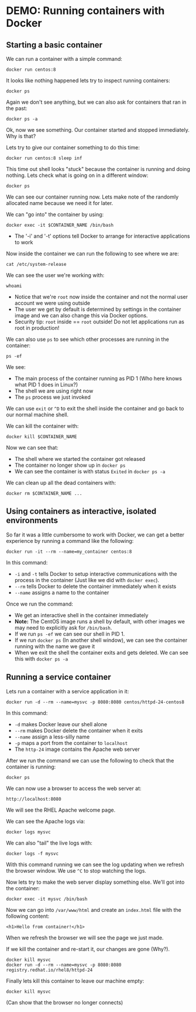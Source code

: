 DEMO: Running containers with Docker
====================================

Starting a basic container
--------------------------

We can run a container with a simple command:

    docker run centos:8

It looks like nothing happened lets try to inspect running containers:

    docker ps

Again we don't see anything, but we can also ask for containers that ran in the
past:

    docker ps -a

Ok, now we see something. Our container started and stopped immediately. Why is
that?

Lets try to give our container something to do this time:

    docker run centos:8 sleep inf

This time out shell looks "stuck" because the container is running and doing
nothing. Lets check what is going on in a different window:

    docker ps

We can see our container running now. Lets make note of the randomly allocated
name because we need it for later.

We can "go into" the container by using:

    docker exec -it $CONTAINER_NAME /bin/bash

* The '-i' and '-t' options tell Docker to arrange for interactive applications
  to work

Now inside the container we can run the following to see where we are:

    cat /etc/system-release

We can see the user we're working with:

    whoami

* Notice that we're `root` now inside the container and not the normal user
  account we were using outside
* The user we get by default is determined by settings in the container image
  and we can also change this via Docker options.
* Security tip: `root` inside == `root` outside! Do not let applications run as
  root in production!

We can also use `ps` to see which other processes are running in the container:

    ps -ef

We see:
* The main process of the container running as PID 1 (Who here knows what PID 1
  does in Linux?)
* The shell we are using right now
* The `ps` process we just invoked

We can use `exit` or `^D` to exit the shell inside the container and go back to
our normal machine shell.

We can kill the container with:

    docker kill $CONTAINER_NAME

Now we can see that:
* The shell where we started the container got released
* The container no longer show up in `docker ps`
* We can see the container is with status `Exited` in `docker ps -a`

We can clean up all the dead containers with:

    docker rm $CONTAINER_NAME ...

Using containers as interactive, isolated environments
------------------------------------------------------

So far it was a little cumbersome to work with Docker, we can get a better
experience by running a command like the following:

    docker run -it --rm --name=my_container centos:8

In this command:
* `-i` and `-t` tells Docker to setup interactive communications with the
  process in the container (Just like we did with `docker exec`).
* `--rm` tells Docker to delete the container immediately when it exists
* `--name` assigns a name to the container

Once we run the command:
* We get an interactive shell in the container immediately
* **Note:** The CentOS image runs a shell by default, with other images we may
  need to explicitly ask for `/bin/bash`.
* If we run `ps -ef` we can see our shell in PID 1.
* If we run `docker ps` (In another shell window), we can see the container
  running with the name we gave it
* When we exit the shell the container exits and gets deleted. We can see this
  with `docker ps -a`

Running a service container
---------------------------

Lets run a container with a service application in it:

    docker run -d --rm --name=mysvc -p 8080:8080 centos/httpd-24-centos8

In this command:
* `-d` makes Docker leave our shell alone
* `--rm` makes Docker delete the container when it exits
* `--name` assign a less-silly name
* `-p` maps a port from the container to `localhost`
* The `http-24` image contains the Apache web server

After we run the command we can use the following to check that the container is
running:

    docker ps

We can now use a browser to access the web server at:

    http://localhost:8080

We will see the RHEL Apache welcome page.

We can see the Apache logs via:

    docker logs mysvc

We can also "tail" the live logs with:

    docker logs -f mysvc

With this command running we can see the log updating when we refresh the
browser window. We use `^C` to stop watching the logs.

Now lets try to make the web server display something else. We'll got into the
container:

    docker exec -it mysvc /bin/bash

Now we can go into `/var/www/html` and create an `index.html` file with the
following content:

    <h1>Hello from container!</h1>

When we refresh the browser we will see the page we just made.

If we kill the container and re-start it, our changes are gone (Why?).

    docker kill mysvc
    docker run -d --rm --name=mysvc -p 8080:8080 registry.redhat.io/rhel8/httpd-24

Finally lets kill this container to leave our machine empty:

    docker kill mysvc

(Can show that the browser no longer connects)
